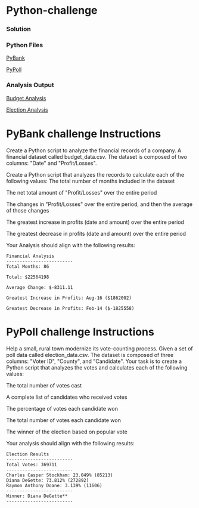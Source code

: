 # Python-challenge

### Solution

### Python Files

[PyBank](https://github.com/BryanCarney/python-challenge/blob/main/PyBank_starter.py)

[PyPoll](https://github.com/BryanCarney/python-challenge/blob/main/PyPoll_starter.py)

### Analysis Output
[Budget Analysis](https://github.com/BryanCarney/python-challenge/blob/main/budget_analysis.txt)

[Election Analysis](https://github.com/BryanCarney/python-challenge/blob/main/election_analysis.txt)


# PyBank challenge Instructions

Create a Python script to analyze the financial records of a company. A financial dataset called budget_data.csv. The dataset is composed of two columns: "Date" and "Profit/Losses".

Create a Python script that analyzes the records to calculate each of the following values:
The total number of months included in the dataset

The net total amount of "Profit/Losses" over the entire period

The changes in "Profit/Losses" over the entire period, and then the average of those changes

The greatest increase in profits (date and amount) over the entire period

The greatest decrease in profits (date and amount) over the entire period

Your Analysis should align with the following results:

    Financial Analysis
    -------------------------
    Total Months: 86
    
    Total: $22564198
    
    Average Change: $-8311.11
    
    Greatest Increase in Profits: Aug-16 ($1862002)
    
    Greatest Decrease in Profits: Feb-14 ($-1825558)

# PyPoll challenge Instructions

Help a small, rural town modernize its vote-counting process. Given a set of poll data called election_data.csv. The dataset is composed of three columns: "Voter ID", "County", and "Candidate". Your task is to create a Python script that analyzes the votes and calculates each of the following values:

The total number of votes cast

A complete list of candidates who received votes

The percentage of votes each candidate won

The total number of votes each candidate won

The winner of the election based on popular vote

Your analysis should align with the following results:

    Election Results
    -------------------------
    Total Votes: 369711
    -------------------------
    Charles Casper Stockham: 23.049% (85213)
    Diana DeGette: 73.812% (272892)
    Raymon Anthony Doane: 3.139% (11606)
    -------------------------
    Winner: Diana DeGette**
    -------------------------
